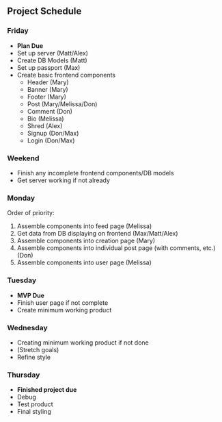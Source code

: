 ## Project Schedule

### Friday
- **Plan Due**
- Set up server (Matt/Alex)
- Create DB Models (Matt)
- Set up passport (Max)
- Create basic frontend components
	- Header (Mary)
	- Banner (Mary)
	- Footer (Mary)
	- Post (Mary/Melissa/Don)
	- Comment (Don)
	- Bio (Melissa)
	- Shred (Alex)
	- Signup (Don/Max)
	- Login (Don/Max)


### Weekend
- Finish any incomplete frontend components/DB models
- Get server working if not already

### Monday
Order of priority:
1. Assemble components into feed page (Melissa)
2. Get data from DB displaying on frontend (Max/Matt/Alex)
3. Assemble components into creation page (Mary)
3. Assemble components into individual post page (with comments, etc.) (Don)
4. Assemble components into user page (Melissa)

### Tuesday
- **MVP Due**
- Finish user page if not complete
- Create minimum working product

### Wednesday
- Creating minimum working product if not done
- (Stretch goals)
- Refine style

### Thursday
- **Finished project due**
- Debug
- Test product
- Final styling
